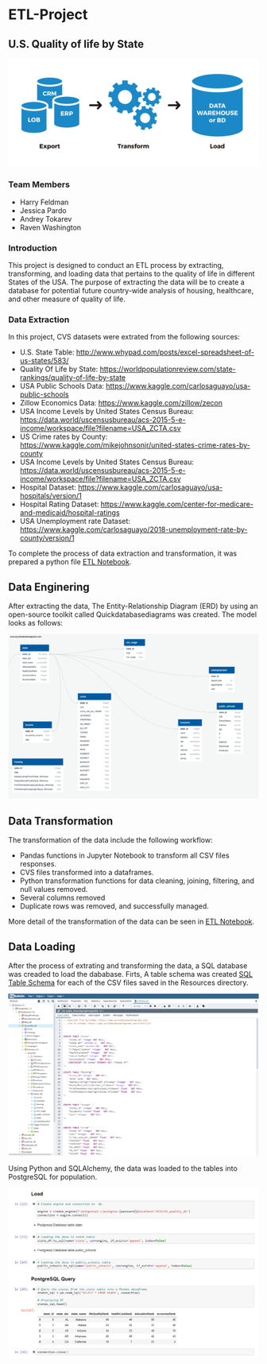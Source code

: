 # ETL-Project

## U.S. Quality of life by State

![ETL](/Images/ETL.jpg)

### Team Members

* Harry Feldman
* Jessica Pardo
* Andrey Tokarev
* Raven Washington

### Introduction

 This project is designed to conduct an ETL process by extracting, transforming, and loading data that pertains to the quality of life in different States of the USA. The purpose of extracting the data will be to create a database for potential future country-wide analysis of housing, healthcare, and other measure of quality of life.


### Data Extraction

In this project, CVS datasets were extrated from the following sources:

* U.S. State Table: http://www.whypad.com/posts/excel-spreadsheet-of-us-states/583/
* Quality Of Life by State: https://worldpopulationreview.com/state-rankings/quality-of-life-by-state
* USA Public Schools Data: https://www.kaggle.com/carlosaguayo/usa-public-schools
* Zillow Economics Data: https://www.kaggle.com/zillow/zecon
* USA Income Levels by United States Census Bureau: https://data.world/uscensusbureau/acs-2015-5-e-income/workspace/file?filename=USA_ZCTA.csv
* US Crime rates by County: https://www.kaggle.com/mikejohnsonjr/united-states-crime-rates-by-county
* USA Income Levels by United States Census Bureau: https://data.world/uscensusbureau/acs-2015-5-e-income/workspace/file?filename=USA_ZCTA.csv
* Hospital Dataset: https://www.kaggle.com/carlosaguayo/usa-hospitals/version/1
* Hospital Rating Dataset: https://www.kaggle.com/center-for-medicare-and-medicaid/hospital-ratings
* USA Unemployment rate Dataset: https://www.kaggle.com/carlosaguayo/2018-unemployment-rate-by-county/version/1

To complete the process of data extraction and transformation, it was prepared a python file [ETL Notebook](ETL_Notebook.ipynb).


## Data Enginering

After extracting the data, The Entity-Relationship Diagram (ERD) by using an open-source toolkit called Quickdatabasediagrams was created. The model looks as follows:

![ERD](/ERD/QuickDBD-sates_db.png)

## Data Transformation

The transformation of the data include the following workflow:

* Pandas functions in Jupyter Notebook to transform all CSV files responses.
* CVS files transformed into a dataframes.
* Python transformation functions for data cleaning, joining, filtering, and null values removed.
* Several columns removed
* Duplicate rows was removed, and successfully managed.

More detail of the transformation of the data can be seen in [ETL Notebook](ETL_Notebook.ipynb).

## Data Loading

After the process of extrating and transforming the data, a SQL database was creaded to load the dababase. Firts, A table schema was created [SQL Table Schema](schema.sql) for each of the CSV files saved in the Resources directory.

![Schema](/Images/schema.png)

Using Python and SQLAlchemy, the data was loaded to the tables into PostgreSQL for population.

![Loading](/Images/SQL_Loading.png)




